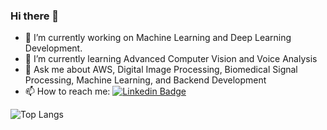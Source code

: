 ### Hi there 👋

- 🔭 I’m currently working on Machine Learning and Deep Learning Development.
- 🌱 I’m currently learning Advanced Computer Vision and Voice Analysis
- 💬 Ask me about AWS, Digital Image Processing, Biomedical Signal Processing, Machine Learning, and Backend Development
- 📫 How to reach me: [![Linkedin Badge](https://img.shields.io/badge/-nicolasroldan-blue?style=flat-square&logo=Linkedin&logoColor=white&link=https://www.linkedin.com/in/nicolas-roldan-fajardo/)](https://www.linkedin.com/in/nicolas-roldan-fajardo/)


![Top Langs](https://github-readme-stats.vercel.app/api/top-langs/?username=nroldanf&hide=TeX&layout=compact)



